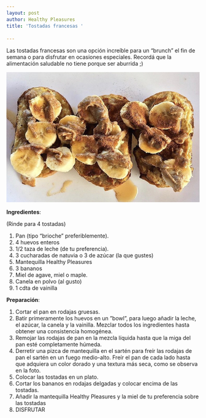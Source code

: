 ```yaml
---
layout: post
author: Healthy Pleasures
title: 'Tostadas francesas '

---
```

Las tostadas francesas son una opción increíble para un “brunch” el fin de semana o para disfrutar en ocasiones especiales. Recordá que la alimentación saludable no tiene porque ser aburrida ;)

![](/images/F31D18E5-83BC-4208-8B56-5AEF216463A4.jpeg)

**Ingredientes**:

(Rinde para 4 tostadas)

1. Pan (tipo “brioche” preferiblemente).
2. 4 huevos enteros
3. 1/2 taza de leche (de tu preferencia).
4. 3 cucharadas de natuvia o 3 de azúcar (la que gustes)
5. Mantequilla Healthy Pleasures
6. 3 bananos
7. Miel de agave, miel o maple.
8. Canela en polvo (al gusto)
9. 1 cdta de vainilla

**Preparación**:

1. Cortar el pan en rodajas gruesas. 
2. Batir primeramente los huevos en un ”bowl”, para luego añadir la leche, el azúcar, la canela y la vainilla. Mezclar todos los ingredientes hasta obtener una consistencia homogénea. 
3. Remojar las rodajas de pan en la mezcla líquida hasta que la miga del pan esté completamente húmeda. 
4. Derretir una pizca de mantequilla en el sartén para freír las rodajas de pan el sartén en un fuego medio-alto. Freír el pan de cada lado hasta que adquiera un color dorado y una textura más seca, como se observa en la foto. 
5. Colocar las tostadas en un plato.
6. Cortar los bananos en rodajas delgadas y colocar encima de las tostadas. 
7. Añadir la mantequilla Healthy Pleasures y la miel de tu preferencia sobre las tostadas
8. DISFRUTAR